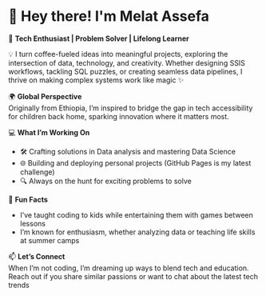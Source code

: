 # 👋 Hey there! I'm Melat Assefa

🚀 **Tech Enthusiast | Problem Solver | Lifelong Learner**

💡 I turn coffee-fueled ideas into meaningful projects, exploring the
intersection of data, technology, and creativity. Whether designing SSIS
workflows, tackling SQL puzzles, or creating seamless data pipelines, I
thrive on making complex systems work like magic ✨

🌍 **Global Perspective**  
Originally from Ethiopia, I’m inspired to bridge the gap in tech accessibility
 for children back home, sparking innovation where it matters most.

💻 **What I’m Working On**  

- 🛠 Crafting solutions in Data analysis and mastering Data Science
- 🌐 Building and deploying personal projects (GitHub Pages is my latest challenge)
- 🔍 Always on the hunt for exciting problems to solve

🎲 **Fun Facts**  

- I’ve taught coding to kids while entertaining them with games between lessons
- I’m known for enthusiasm, whether analyzing data or teaching life skills at
summer camps

📫 **Let’s Connect**  
When I’m not coding, I’m dreaming up ways to blend tech and education.
Reach out if you share similar passions or want to chat about the latest tech trends
